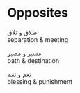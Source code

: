 # Opposites

طلاق و تلاق   
separation & meeting

مسیر و مصیر   
path & destination

نعم و نقم   
blessing & punishment

